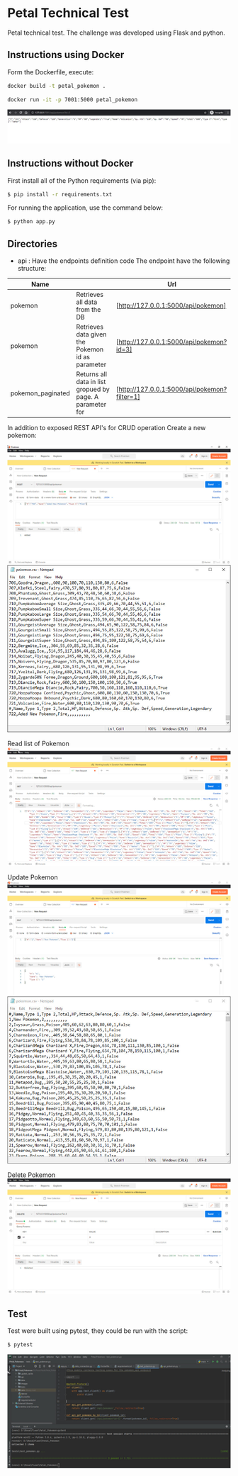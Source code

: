# Petal Technical Test
Petal technical test. The challenge was developed using Flask and python.

## Instructions using Docker
Form the Dockerfile, execute:
```sh
docker build -t petal_pokemon .
```
```sh
docker run -it -p 7001:5000 petal_pokemon
```
![](https://github.com/rsh456/Petal_Test/blob/main/images/init.jpg)
## Instructions without Docker

First install all of the Python requirements (via pip):

```sh
$ pip install -r requirements.txt
```

For running the application, use the command below:
```sh
$ python app.py
```

## Directories

- api : Have the endpoints definition code
    The endpoint have the following structure:

| Name |  |Url |
| ------ | ---|------ |
| pokemon |Retrieves all data from the DB |[http://127.0.0.1:5000/api/pokemon] |
| pokemon |Retrieves data given the Pokemon id as parameter |[http://127.0.0.1:5000/api/pokemon?id=3] |
| pokemon_paginated | Returns all data in list gropued by page. A parameter for  |[http://127.0.0.1:5000/api/pokemon?filter=1] |

In addition to exposed REST API's for CRUD operation
Create a new pokemon:

![](https://github.com/rsh456/Petal_Test/blob/main/images/add.jpg)
![](https://github.com/rsh456/Petal_Test/blob/main/images/add_file.jpg)

Read list of Pokemon
![](https://github.com/rsh456/Petal_Test/blob/main/images/read_all.jpg)

Update Pokemon
![](https://github.com/rsh456/Petal_Test/blob/main/images/update.jpg)
![](https://github.com/rsh456/Petal_Test/blob/main/images/update_file.jpg)

Delete Pokemon
![](https://github.com/rsh456/Petal_Test/blob/main/images/delete.jpg)

## Test
Test were built using pytest, they could be run with the script:
```sh
$ pytest
```
![](https://github.com/rsh456/Petal_Test/blob/main/images/test.jpg)

